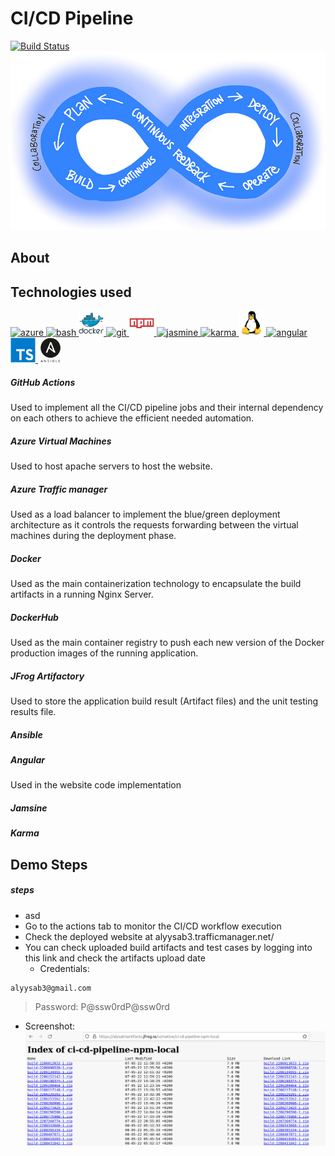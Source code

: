 # CI/CD Pipeline

[![Build Status](https://github.com/spring-petclinic/spring-petclinic-angular/actions/workflows/angular-ci.yml/badge.svg)](https://github.com/spring-petclinic/spring-petclinic-angular/actions/workflows/angular-ci.yml)
![CI/CD Pipeline](https://github.com/Aly-Sabie/CI-CD-Pipeline/blob/master/images/ci-cd.png?raw=true)

## About

## Technologies used
<p align="left"> </a> <a href="https://azure.microsoft.com/en-in/" target="_blank" rel="noreferrer"> <img src="https://www.vectorlogo.zone/logos/microsoft_azure/microsoft_azure-icon.svg" alt="azure" width="40" height="40"/> </a> <a href="https://www.gnu.org/software/bash/" target="_blank" rel="noreferrer"> <img src="https://www.vectorlogo.zone/logos/gnu_bash/gnu_bash-icon.svg" alt="bash" width="40" height="40"/> </a> <a href="https://www.docker.com/" target="_blank" rel="noreferrer"> <img src="https://raw.githubusercontent.com/devicons/devicon/master/icons/docker/docker-original-wordmark.svg" alt="docker" width="40" height="40"/> </a> <a href="https://git-scm.com/" target="_blank" rel="noreferrer"> <img src="https://www.vectorlogo.zone/logos/git-scm/git-scm-icon.svg" alt="git" width="40" height="40"/> </a> <a href="https://www.npmjs.com/" target="_blank" rel="noreferrer"> <img src="https://raw.githubusercontent.com/devicons/devicon/1119b9f84c0290e0f0b38982099a2bd027a48bf1/icons/npm/npm-original-wordmark.svg" alt="npm" width="40" height="40"/> <a href="https://jasmine.github.io/" target="_blank" rel="noreferrer"> <img src="https://www.vectorlogo.zone/logos/jasmine/jasmine-icon.svg" alt="jasmine" width="40" height="40"/> </a> <a href="https://karma-runner.github.io/latest/index.html" target="_blank" rel="noreferrer"> <img src="https://raw.githubusercontent.com/detain/svg-logos/780f25886640cef088af994181646db2f6b1a3f8/svg/karma.svg" alt="karma" width="40" height="40"/> </a> <a href="https://www.linux.org/" target="_blank" rel="noreferrer"> <img src="https://raw.githubusercontent.com/devicons/devicon/master/icons/linux/linux-original.svg" alt="linux" width="40" height="40"/> </a> <a href="https://angular.io" target="_blank" rel="noreferrer"> <img src="https://angular.io/assets/images/logos/angular/angular.svg" alt="angular" width="40" height="40"/><a href="https://www.typescriptlang.org/" target="_blank" rel="noreferrer"> <img src="https://raw.githubusercontent.com/devicons/devicon/master/icons/typescript/typescript-original.svg" alt="typescript" width="40" height="40"/> </a>  <a href="https://www.ansible.com/" target="_blank" rel="noreferrer"> <img src="https://raw.githubusercontent.com/devicons/devicon/1119b9f84c0290e0f0b38982099a2bd027a48bf1/icons/ansible/ansible-original-wordmark.svg" alt="ansible" width="40" height="40"/> </a> </p>


##### GitHub Actions
Used to implement all the CI/CD pipeline jobs and their internal dependency on each others to achieve the efficient needed automation.
##### Azure Virtual Machines
Used to host apache servers to host the website.
##### Azure Traffic manager
Used as a load balancer to implement the blue/green deployment architecture as it controls the requests forwarding between the virtual machines during the deployment phase.
##### Docker
Used as the main containerization technology to encapsulate the build artifacts in a running Nginx Server.
##### DockerHub
Used as the main container registry to push each new version of the Docker production images of the running application.
##### JFrog Artifactory
Used to store the application build result (Artifact files) and the unit testing results file.
##### Ansible
##### Angular
Used in the website code implementation
##### Jamsine
##### Karma


## Demo Steps
##### steps
- asd
- Go to the actions tab to monitor the CI/CD workflow execution
- Check the deployed website at alyysab3.trafficmanager.net/
- You can check uploaded build artifacts and test cases by logging into this link  and check the artifacts upload date
  - Credentials:
```
alyysab3@gmail.com
``` 
> Password: P@ssw0rdP@ssw0rd
  - Screenshot:
![](https://github.com/Aly-Sabie/CI-CD-Pipeline/blob/master/images/jfrog-scr.png?raw=true)
